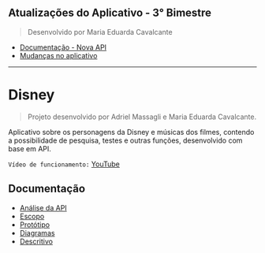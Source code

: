 ## Atualizações do Aplicativo - 3° Bimestre
> Desenvolvido por Maria Eduarda Cavalcante

* [Documentação - Nova API](https://github.com/MariaEduCavalcante/AppDisney/wiki/M%C3%BAsicas-Disney-%E2%80%90-API)
* [Mudanças no aplicativo](https://github.com/MariaEduCavalcante/AppDisney/wiki/Escopo-de-Atualiza%C3%A7%C3%B5es)

***

# Disney

> Projeto desenvolvido por Adriel Massagli e Maria Eduarda Cavalcante.

Aplicativo sobre os personagens da Disney e músicas dos filmes, contendo a possibilidade de pesquisa, testes e outras funções, desenvolvido com base em API.

`Vídeo de funcionamento:` [YouTube](https://youtu.be/u-XHhvlUD8M)

## Documentação
* [Análise da API](https://github.com/MariaEduCavalcante/AppDisney/wiki/An%C3%A1lise-da-API-do-projeto)
* [Escopo](https://github.com/MariaEduCavalcante/AppDisney/wiki/Escopo)
* [Protótipo](https://github.com/MariaEduCavalcante/AppDisney/wiki/Prot%C3%B3tipo)
* [Diagramas](https://github.com/MariaEduCavalcante/AppDisney/wiki/Diagramas)
* [Descritivo](https://github.com/MariaEduCavalcante/AppDisney/wiki/Descritivo)
  


